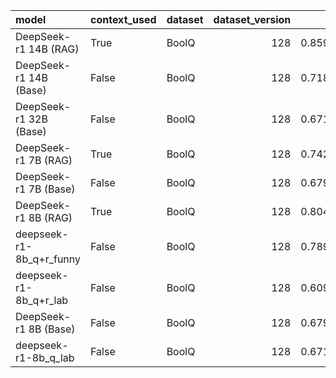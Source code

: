 | model                    | context_used   | dataset   |   dataset_version |       f1 |       em |   total_energy_kWh |   inference_energy_kWh |   retrieval_energy_kWh |   total_emissions_kg |   inference_emissions_kg |   retrieval_emissions_kg |   total_time_s | total_time   |
|:-------------------------|:---------------|:----------|------------------:|---------:|---------:|-------------------:|-----------------------:|-----------------------:|---------------------:|-------------------------:|-------------------------:|---------------:|:-------------|
| DeepSeek-r1 14B (RAG)    | True           | BoolQ     |               128 | 0.859375 | 0.859375 |           0.001572 |               0.001565 |               0.000007 |             0.000462 |                 0.000460 |                 0.000002 |       5.776518 | (0, 12, 19)  |
| DeepSeek-r1 14B (Base)   | False          | BoolQ     |               128 | 0.718750 | 0.718750 |           0.001663 |               0.001663 |               0.000000 |             0.000488 |                 0.000488 |                 0.000000 |     119.351824 | (4, 14, 37)  |
| DeepSeek-r1 32B (Base)   | False          | BoolQ     |               128 | 0.671875 | 0.671875 |           0.001690 |               0.001690 |               0.000000 |             0.000496 |                 0.000496 |                 0.000000 |      93.833055 | (3, 20, 10)  |
| DeepSeek-r1 7B (RAG)     | True           | BoolQ     |               128 | 0.742188 | 0.742188 |           0.001048 |               0.001038 |               0.000009 |             0.000308 |                 0.000305 |                 0.000003 |       3.848648 | (0, 8, 12)   |
| DeepSeek-r1 7B (Base)    | False          | BoolQ     |               128 | 0.679688 | 0.679688 |           0.000199 |               0.000199 |               0.000000 |             0.000058 |                 0.000058 |                 0.000000 |       0.729591 | (0, 1, 33)   |
| DeepSeek-r1 8B (RAG)     | True           | BoolQ     |               128 | 0.804688 | 0.804688 |           0.000875 |               0.000868 |               0.000007 |             0.000257 |                 0.000255 |                 0.000002 |       3.215132 | (0, 6, 51)   |
| deepseek-r1-8b_q+r_funny | False          | BoolQ     |               128 | 0.789474 | 0.789474 |           0.035867 |               0.035856 |               0.000011 |             0.010531 |                 0.010528 |                 0.000003 |     131.760463 | (2, 46, 53)  |
| deepseek-r1-8b_q+r_lab   | False          | BoolQ     |               128 | 0.609375 | 0.609375 |           0.005032 |               0.004985 |               0.000047 |             0.001478 |                 0.001464 |                 0.000014 |     364.350810 | (12, 57, 16) |
| DeepSeek-r1 8B (Base)    | False          | BoolQ     |               128 | 0.679688 | 0.679688 |           0.000289 |               0.000289 |               0.000000 |             0.000085 |                 0.000085 |                 0.000000 |       1.060927 | (0, 2, 15)   |
| deepseek-r1-8b_q_lab     | False          | BoolQ     |               128 | 0.671875 | 0.671875 |           0.000801 |               0.000801 |               0.000000 |             0.000226 |                 0.000226 |                 0.000000 |      58.620141 | (2, 5, 3)    |